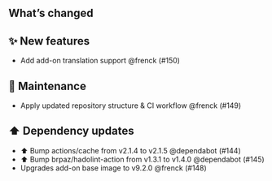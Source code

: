 ## What’s changed

## ✨ New features

- Add add-on translation support @frenck (#150)

## 🧰 Maintenance

- Apply updated repository structure & CI workflow @frenck (#149)

## ⬆️ Dependency updates

- ⬆️ Bump actions/cache from v2.1.4 to v2.1.5 @dependabot (#144)
- ⬆️ Bump brpaz/hadolint-action from v1.3.1 to v1.4.0 @dependabot (#145)
- Upgrades add-on base image to v9.2.0 @frenck (#148)
